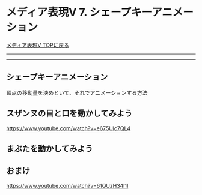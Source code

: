 # メディア表現V 7. シェープキーアニメーション

[メディア表現V TOPに戻る](./index.md)

---

---


## シェープキーアニメーション
頂点の移動量を決めといて、それでアニメーションする方法

## スザンヌの目と口を動かしてみよう
https://www.youtube.com/watch?v=e675Ulc7QL4

## まぶたを動かしてみよう


## おまけ
https://www.youtube.com/watch?v=61QUzH34l1I
